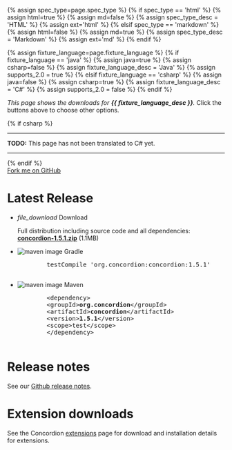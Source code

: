 {% assign spec_type=page.spec_type %}
{% if spec_type == 'html' %}
{% assign html=true %}
{% assign md=false  %}
{% assign spec_type_desc = 'HTML' %}
{% assign ext='html' %}
{% elsif spec_type == 'markdown' %}
{% assign html=false %}
{% assign md=true    %}
{% assign spec_type_desc = 'Markdown' %}
{% assign ext='md'    %}
{% endif %}

{% assign fixture_language=page.fixture_language %}
{% if fixture_language == 'java' %}
{% assign java=true %}
{% assign csharp=false  %}
{% assign fixture_language_desc = 'Java' %}
{% assign supports_2.0 = true %}
{% elsif fixture_language == 'csharp' %}
{% assign java=false %}
{% assign csharp=true %}
{% assign fixture_language_desc = 'C#' %}
{% assign supports_2.0 = false %}
{% endif %}

_This page shows the downloads for __{{ fixture_language_desc }}__._  Click the buttons above to choose other options.

{% if csharp %}
<hr/>
<p><b>TODO:</b> This page has not been translated to C# yet.</p>
<hr/>
{% endif %}

<div class="github-fork-ribbon-wrapper right-bottom">
    <div class="github-fork-ribbon">
        <a href="https://github.com/concordion/concordion">Fork me on GitHub</a>
    </div>
</div>

<div class="row">
    <h1>Latest Release</h1>
    <ul class="collection">
        <li class="collection-item avatar">
        <i class="material-icons circle green">file_download</i>
        <span class="title">Download</span>
        <p>Full distribution including source code and all dependencies:<br>
        <b><a href="http://dl.bintray.com/concordion/downloads/concordion-1.5.1.zip" id="download-link">concordion-1.5.1.zip</a></b> (1.1MB)
        </p>
        </li>
        <li class="collection-item avatar">
        <img src="{{ site.baseurl }}/img/download-gradle.jpg" alt="maven image" class="circle">
        <span class="title">Gradle</span>
        <pre>
        testCompile 'org.concordion:concordion:1.5.1'
        </pre>
        </li>
        <li class="collection-item avatar">
        <img src="{{ site.baseurl }}/img/download-maven.png" alt="maven image" class="circle">
        <span class="title">Maven</span>
        <pre>
        &lt;dependency&gt;
        &lt;groupId&gt;<b>org.concordion</b>&lt;/groupId&gt;
        &lt;artifactId&gt;<b>concordion</b>&lt;/artifactId&gt;
        &lt;version&gt;<b>1.5.1</b>&lt;/version&gt;
        &lt;scope&gt;test&lt;/scope&gt;
        &lt;/dependency&gt;
        </pre>
        </li>
    </ul>
</div>

<div class="row">
    <h1>Release notes</h1>
    <div>
        <p>See our <a href="https://github.com/concordion/concordion/releases">Github release notes</a>.</p>
    </div>
</div>
<div class="row">
    <h1>Extension downloads</h1>
    <div>
        <p>See the Concordion <a href="./extensions">extensions</a> page for download and installation details for extensions.</p>
    </div>
</div>


